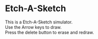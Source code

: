   # Etch-A-Sketch #
  This is a Etch-A-Sketch simulator.<br />
  Use the Arrow keys to draw.<br />
  Press the delete button to erase and redraw.<br />